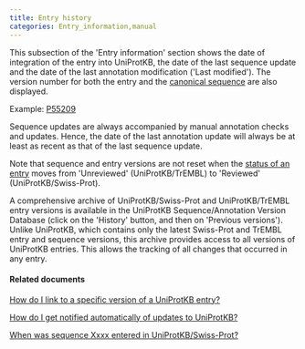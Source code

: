 ```yaml
---
title: Entry history
categories: Entry_information,manual
---
```


This subsection of the 'Entry information' section shows the date of integration of the entry into UniProtKB, the date of the last sequence update and the date of the last annotation modification ('Last modified'). The version number for both the entry and the [canonical sequence](https://www.uniprot.org/help/canonical%5Fand%5Fisoforms) are also displayed.

Example: [P55209](https://www.uniprot.org/uniprotkb/P55209#entry%5Finformation)

Sequence updates are always accompanied by manual annotation checks and updates. Hence, the date of the last annotation update will always be at least as recent as that of the last sequence update.

Note that sequence and entry versions are not reset when the [status of an entry](https://www.uniprot.org/help/entry%5Fstatus) moves from 'Unreviewed' (UniProtKB/TrEMBL) to 'Reviewed' (UniProtKB/Swiss-Prot).

A comprehensive archive of UniProtKB/Swiss-Prot and UniProtKB/TrEMBL entry versions is available in the UniProtKB Sequence/Annotation Version Database (click on the 'History' button, and then on 'Previous versions'). Unlike UniProtKB, which contains only the latest Swiss-Prot and TrEMBL entry and sequence versions, this archive provides access to all versions of UniProtKB entries. This allows the tracking of all changes that occurred in any entry.

#### Related documents

[How do I link to a specific version of a UniProtKB entry?](https://www.uniprot.org/help/link%5Fold%5Fversions)

[How do I get notified automatically of updates to UniProtKB?](https://www.uniprot.org/help/update%5Fnotification)

[When was sequence Xxxx entered in UniProtKB/Swiss-Prot?](https://www.uniprot.org/help/creation%5Fdate)
